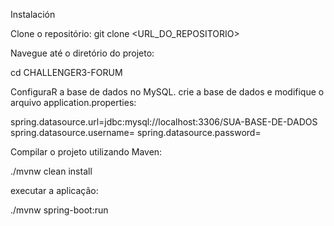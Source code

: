 Instalación

Clone o repositório:
git clone <URL_DO_REPOSITORIO>

Navegue até  o diretório do projeto:

cd CHALLENGER3-FORUM

ConfiguraR a base de dados no  MySQL. crie a base de dados e modifique o arquivo application.properties:

spring.datasource.url=jdbc:mysql://localhost:3306/SUA-BASE-DE-DADOS
spring.datasource.username=
spring.datasource.password=

Compilar o projeto utilizando Maven:

./mvnw clean install

executar a aplicação:

./mvnw spring-boot:run
